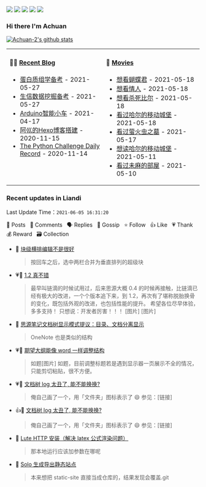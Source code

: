 
<a title="Hits" target="_blank" href="https://github.com/Achuan-2/Achuan-2"><img src="https://hits.b3log.org/Achuan-2/Achuan-2.svg"></a>
[![](https://img.shields.io/badge/dynamic/json?label=GitHub&suffix=%20followers&query=%24.data.totalSubs&url=https%3A%2F%2Fapi.spencerwoo.com%2Fsubstats%2F%3Fsource%3Dgithub%26queryKey%3DAchuan-2&labelColor=282c34&color=181717&logo=github&longCache=true)](https://github.com/Achuan-2)
[![](https://img.shields.io/badge/dynamic/json?labelColor=e71f19&color=040000&label=Weibo&suffix=%20followers&query=%24.data.totalSubs&url=https%3A%2F%2Fapi.spencerwoo.com%2Fsubstats%2F%3Fsource%3Dweibo%26queryKey%3D2139813304&logo=sina-weibo&longCache=true)](https://weibo.com/2139813304/profile)
[![](https://img.shields.io/badge/dynamic/json?color=0e9ece&labelColor=131010&label=Zhihu&suffix=%20followers&query=%24.data.totalSubs&url=https%3A%2F%2Fapi.spencerwoo.com%2Fsubstats%2F%3Fsource%3Dzhihu%26queryKey%3Dachuan-2&logo=zhihu&longCache=true)](https://www.zhihu.com/people/achuan-2)
[![](https://img.shields.io/badge/dynamic/json?color=00a1d6&labelColor=555555&label=Bilibili&suffix=%20followers&query=%24.data.totalSubs&url=https%3A%2F%2Fapi.spencerwoo.com%2Fsubstats%2F%3Fsource%3Dbilibili%26queryKey%3D349243695&logo=bilibili&longCache=true)](https://space.bilibili.com/349243695)

### Hi there I'm Achuan
[![Achuan-2's github stats](https://github-readme-stats.vercel.app/api?username=Achuan-2&show_icons=true)](https://github.com/anuraghazra/github-readme-stats)  
<table>
<tbody>
   <tr>
       <td  valign="top" width="50%">
          
#### 🤹‍♀️ [Recent Blog](https://achuan-2.top/)
<!-- START_SECTION:blog -->
* <a href='https://achuan-2.top/posts/b890.html' target='_blank'>蛋白质组学备考</a> - 2021-05-27
* <a href='https://achuan-2.top/posts/a0e.html' target='_blank'>生信数据挖掘备考</a> - 2021-05-27
* <a href='https://achuan-2.top/posts/17b5.html' target='_blank'>Arduino智能小车</a> - 2021-04-17
* <a href='https://achuan-2.top/posts/a881.html' target='_blank'>阿巛的Hexo博客搭建</a> - 2020-11-15
* <a href='https://achuan-2.top/posts/c134.html' target='_blank'>The Python Challenge Daily Record</a> - 2020-11-14
<!-- END_SECTION:blog -->
</td>
       <td  valign="top" width="50%">

#### 🎥 <a href="https://www.douban.com/people/sjx270992395/" target="_blank">Movies</a>

<!-- START_SECTION:douban -->
* <a href='http://movie.douban.com/subject/1293643/' target='_blank'>想看蝴蝶君</a> - 2021-05-18
* <a href='http://movie.douban.com/subject/1291868/' target='_blank'>想看情人</a> - 2021-05-18
* <a href='http://movie.douban.com/subject/1291580/' target='_blank'>想看杀死比尔</a> - 2021-05-18
* <a href='http://movie.douban.com/subject/1308807/' target='_blank'>看过哈尔的移动城堡</a> - 2021-05-18
* <a href='http://movie.douban.com/subject/1293318/' target='_blank'>看过萤火虫之墓</a> - 2021-05-17
* <a href='https://book.douban.com/subject/26268884/' target='_blank'>想读哈尔的移动城堡</a> - 2021-05-11
* <a href='http://movie.douban.com/subject/1395091/' target='_blank'>看过未麻的部屋</a> - 2021-05-10
<!-- END_SECTION:douban -->
</td>
        </tr>
</tbody>
</table>


<!--events start -->

### Recent updates in Liandi 

 Last Update Time：`2021-06-05 16:31:20`

📝 Posts &nbsp; 💬 Comments &nbsp; 🗣 Replies &nbsp; 🌙 Gossip &nbsp; ⭐️ Follow &nbsp; 👍 Like &nbsp; 💗 Thank &nbsp; 💰 Reward &nbsp; 🗃 Collection

* 💬 [块级横排编辑不是很好](https://ld246.com/article/1622812708097/comment/1622863692469#comments)

  > 按回车之后，选中两栏合并为垂直排列的超级块
* 💗📝 [1.2 真不错](https://ld246.com/article/1622725747115)

  > 最早叫链滴的时候试用过，后来思源大概 0.4 的时候再接触，比链滴已经有极大的改进，一个个版本追下来，到 1.2，再次有了堪称脱胎换骨的变化，既包括外观的改进，也包括性能的提升。 希望各位尽早体验，多多支持！ 只想说：开发者厉害！！！ [图片] [图片]
* 💬 [思源笔记文档树显示模式提议：目录、文档分离显示](https://ld246.com/article/1622787648180/comment/1622863250785#comments)

  > OneNote 也是类似的结构
* 💗📝 [期望大纲能像 word 一样调整结构](https://ld246.com/article/1622626892338)

  > 如题[图片] 如题，目前调整标题若是遇到显示器一页展示不全的情况，只能剪切粘贴，很不方便。
* 💗💬 [文档树 log 太丑了, 能不能换换?](https://ld246.com/article/1622027770451/comment/1622039359403#comments)

  > 俺自己画了一个，用「文件夹」图标表示了 😄 参见：[链接]
* 👍💬 [文档树 log 太丑了, 能不能换换?](https://ld246.com/article/1622027770451/comment/1622039359403#comments)

  > 俺自己画了一个，用「文件夹」图标表示了 😄 参见：[链接]
* 💬 [Lute HTTP 安装（解决 latex 公式渲染问题）](https://ld246.com/article/1615781170283/comment/1622097227487#comments)

  > 那本地运行应该加参数在哪呢
* 💬 [Solo 生成导出静态站点](https://ld246.com/article/1579053576274/comment/1622090809039#comments)

  > 本来想把 static-site 直接当成仓库的，结果发现会覆盖.git


<!--events end -->
